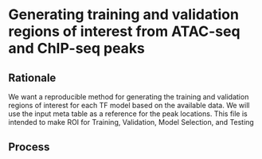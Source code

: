 # Generating training and validation regions of interest from ATAC-seq and ChIP-seq peaks

## Rationale

We want a reproducible method for generating the training and validation regions of interest for each TF model based on the available data. We will use the input meta table as a reference for the peak locations. This file is intended to make ROI for Training, Validation, Model Selection, and Testing

## Process



